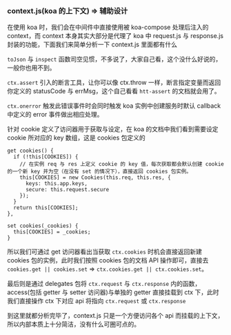 ### context.js(koa 的上下文) => 辅助设计

在使用 koa 时，我们会在中间件中直接使用被 koa-compose 处理后注入的 context，而 context 本身其实大部分是代理了 koa 中 request.js 与 response.js 封装的功能，下面我们来简单分析一下 context.js 里面都有什么

`toJson` 与 `inspect` 函数司空见惯，不多说了，大家自己看，这个没什么好说的，一般你也用不到。

`ctx.assert` 引入的断言工具，让你可以像 ctx.throw 一样，断言指定变量而返回你定义的 statusCode 与 errMsg，这个自己看看 `htt-assert` 的文档就会用了。

`ctx.onerror` 触发此错误事件时会同时触发 koa 实例中创建服务时默认 callback 中定义的 error 事件做出相应处理。
 
 针对 cookie 定义了访问器用于获取与设定，在 koa 的文档中我们看到需要设定 cookie 所对应的 key 数组，这是 cookies 包定义的
```
get cookies() {
  if (!this[COOKIES]) {
    // 在实例 req 与 res 上定义 cookie 的 key 值，每次获取都会默认创建 cookie 的一个新 key 并为空（在没有 set 的情况下），直接返回 cookies 包实例。
    this[COOKIES] = new Cookies(this.req, this.res, {
      keys: this.app.keys,
      secure: this.request.secure
    });
  }
  return this[COOKIES];
},

set cookies(_cookies) {
  this[COOKIES] = _cookies;
}
```

所以我们可通过 get 访问器看出当获取 `ctx.cookies` 时机会直接返回新建 cookies 包的实例，此时我们按照 cookies 包的文档 API 操作即可，直接去 `cookies.get || cookies.set` => `ctx.cookies.get || ctx.cookies.set`。

最后则是通过 delegates 包将 `ctx.request` 与 `ctx.response` 内的函数，access(包括 getter 与 setter 访问器)与单独的 getter 直接挂载到 ctx 下，此时我们直接操作 ctx 下对应 api 将指向 `ctx.request` 或 `ctx.response`

到这里就都分析完毕了，context.js 只是一个方便访问各个 api 而挂载的上下文，所以内部本质上十分简洁，没有什么可圈可点的。
